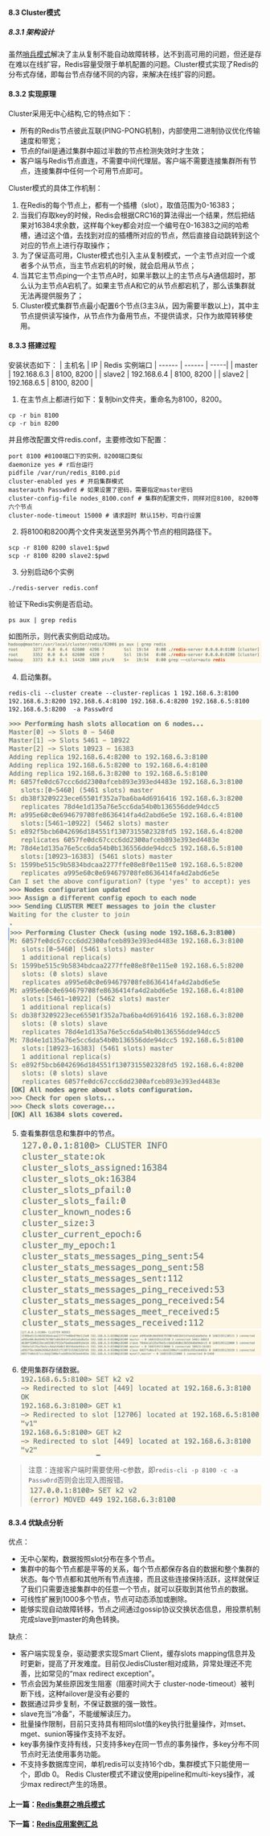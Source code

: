 
#### 8.3 Cluster模式
##### 8.3.1 架构设计
虽然[哨兵模式](https://www.jianshu.com/p/96c853247bc9)解决了主从复制不能自动故障转移，达不到高可用的问题，但还是存在难以在线扩容，Redis容量受限于单机配置的问题。Cluster模式实现了Redis的分布式存储，即每台节点存储不同的内容，来解决在线扩容的问题。

#### 8.3.2 实现原理
Cluster采用无中心结构,它的特点如下：
- 所有的Redis节点彼此互联(PING-PONG机制)，内部使用二进制协议优化传输速度和带宽；
- 节点的fail是通过集群中超过半数的节点检测失效时才生效；
- 客户端与Redis节点直连，不需要中间代理层。客户端不需要连接集群所有节点，连接集群中任何一个可用节点即可。

Cluster模式的具体工作机制：
1. 在Redis的每个节点上，都有一个插槽（slot），取值范围为0-16383；
2. 当我们存取key的时候，Redis会根据CRC16的算法得出一个结果，然后把结果对16384求余数，这样每个key都会对应一个编号在0-16383之间的哈希槽，通过这个值，去找到对应的插槽所对应的节点，然后直接自动跳转到这个对应的节点上进行存取操作；
3. 为了保证高可用，Cluster模式也引入主从复制模式，一个主节点对应一个或者多个从节点，当主节点宕机的时候，就会启用从节点；
4. 当其它主节点ping一个主节点A时，如果半数以上的主节点与A通信超时，那么认为主节点A宕机了。如果主节点A和它的从节点都宕机了，那么该集群就无法再提供服务了；
5. Cluster模式集群节点最小配置6个节点(3主3从，因为需要半数以上)，其中主节点提供读写操作，从节点作为备用节点，不提供请求，只作为故障转移使用。

#### 8.3.3 搭建过程
安装状态如下：
| 主机名  |  IP    | Redis 实例端口
| ------ | ------ | -----|
| master | 192.168.6.3 | 8100, 8200 |
| slave2  | 192.168.6.4 | 8100, 8200 |
| slave2  | 192.168.6.5 | 8100, 8200 |

1. 在主节点上都进行如下：复制bin文件夹，重命名为8100，8200。
```
cp -r bin 8100 
cp -r bin 8200 
```
并且修改配置文件redis.conf，主要修改如下配置：
```
port 8100 #8100端口下的实例，8200端口类似 
daemonize yes # r后台运行 
pidfile /var/run/redis_8100.pid
cluster-enabled yes # 开启集群模式 
masterauth Passw0rd # 如果设置了密码，需要指定master密码
cluster-config-file nodes_8100.conf # 集群的配置文件，同样对应8100, 8200等六个节点
cluster-node-timeout 15000 # 请求超时 默认15秒，可自行设置 
```
2.  将8100和8200两个文件夹发送至另外两个节点的相同路径下。
```
scp -r 8100 8200 slave1:$pwd
scp -r 8100 8200 slave2:$pwd
```
3. 分别启动6个实例
```
./redis-server redis.conf
```
验证下Redis实例是否启动。
```
ps aux | grep redis
```
如图所示，则代表实例启动成功。
![Slave1节点上2个实例启动成功](../img/cluster-0.png)

4. 启动集群。
```
redis-cli --cluster create --cluster-replicas 1 192.168.6.3:8100 192.168.6.3:8200 192.168.6.4:8100 192.168.6.4:8200 192.168.6.5:8100 192.168.6.5:8200  -a Passw0rd
```
![启动结果-1](../img/cluster-1.png)
![启动结果-2](../img/cluster-2.png)

5. 查看集群信息和集群中的节点。
![集群信息](../img/cluster-3.png)
![集群节点](../img/cluster-4.png)

6. 使用集群存储数据。
![存储数据](../img/cluster-5.png)
> 注意：连接客户端时需要使用-c参数，即```redis-cli -p 8100 -c -a Passw0rd```否则会出现入图报错。
![未使用-c参数的报错](../img/cluster-6.png)

#### 8.3.4 优缺点分析
优点：
- 无中心架构，数据按照slot分布在多个节点。
- 集群中的每个节点都是平等的关系，每个节点都保存各自的数据和整个集群的状态。每个节点都和其他所有节点连接，而且这些连接保持活跃，这样就保证了我们只需要连接集群中的任意一个节点，就可以获取到其他节点的数据。
- 可线性扩展到1000多个节点，节点可动态添加或删除。
- 能够实现自动故障转移，节点之间通过gossip协议交换状态信息，用投票机制完成slave到master的角色转换。

缺点：
- 客户端实现复杂，驱动要求实现Smart Client，缓存slots mapping信息并及时更新，提高了开发难度。目前仅JedisCluster相对成熟，异常处理还不完善，比如常见的“max redirect exception”。
- 节点会因为某些原因发生阻塞（阻塞时间大于 cluster-node-timeout）被判断下线，这种failover是没有必要的
- 数据通过异步复制，不保证数据的强一致性。
- slave充当“冷备”，不能缓解读压力。
- 批量操作限制，目前只支持具有相同slot值的key执行批量操作，对mset、mget、sunion等操作支持不友好。
- key事务操作支持有线，只支持多key在同一节点的事务操作，多key分布不同节点时无法使用事务功能。
- 不支持多数据库空间，单机redis可以支持16个db，集群模式下只能使用一个，即db 0。
Redis Cluster模式不建议使用pipeline和multi-keys操作，减少max redirect产生的场景。

#### 上一篇：[Redis集群之哨兵模式](11-Redis集群之哨兵模式.md)
#### 下一篇：[Redis应用案例汇总](13-Redis应用案例汇总.md)